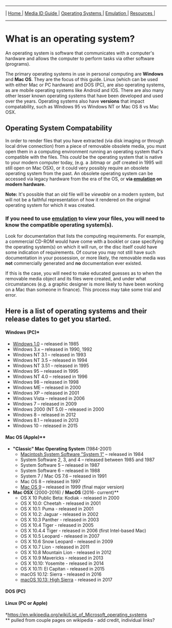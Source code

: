 <hr size="10">

| [ Home ](index.html) | [ Media ID Guide ](media_ID.html) | [ Operating Systems ](operating_systems.html) | [ Emulation ](emulators.html) | [ Resources ](resources.html) |
<hr size="10">

# What is an operating system?
An operating system is software that communicates with a computer's hardware and allows the computer to perform tasks via other software (programs).

The primary operating systems in use in personal computing are **Windows** and **Mac OS**. They are the focus of this guide.
Linux (which can be used with either Mac or PC hardware) and DOS (PC), are also operating systems, as are mobile operating systems like Android and IOS. There are also many other lesser known operating systems that have been developed and used over the years. Operating systems also have **versions** that impact compatability, such as Windows 95 vs Windows NT or Mac OS 8 vs Mac OSX.

## Operating System Compatability
In order to render files that you have extracted (via disk imaging or through local drive connection) from a piece of removable obsolete media, you must open them in a computing environment running an operating system that's compatible with the files. This _could_ be the operating system that is native to your modern computer today, (e.g. a .bitmap or .pdf created in 1995 will still open on Mac OSX), or it could very possibly require an obsolete operating system from the past. An obsolete operating system can be accessed via legacy hardware from the era of the OS, or **via [emulation](https://frannietrempe.github.io/Obsolete-Removable-Media-Guide/pages/emulators.html) on modern hardware.**  

**Note:** It's possible that an old file will be _viewable_ on a modern system, but will not be a faithful representation of how it rendered on the original operating system for which it was created.    

### If you need to use [emulation](https://frannietrempe.github.io/Obsolete-Removable-Media-Guide/pages/emulators.html) to view your files, you will need to know the compatible operating system(s).  
Look for documentation that lists the computing requirements. For example, a commercial CD-ROM would have come with a booklet or case specifying the operating system(s) on which it will run, or the disc itself could have some indication of requirements. Of course you may not still have such documentation in your possession, or more likely, the removable media was **not** commercially generated and **no** documentation ever existed.  

If this is the case, you will need to make  educated guesses as to when the removable media object and its files were created, and under what circumstances (e.g. a graphic designer is more likely to have been working on a Mac than someone in finance). This process may take some trial and error.

## Here is a list of operating systems and their release dates to get you started.

#### Windows (PC)*
* [Windows 1.0](https://en.wikipedia.org/wiki/Windows_1.0) – released in 1985
* Windows 3.x – released in 1990, 1992
* Windows NT 3.1 – released in 1993
* Windows NT 3.5 – released in 1994
* Windows NT 3.51 – released in 1995
* Windows 95 – released in 1995
* Windows NT 4.0 – released in 1996
* Windows 98 – released in 1998
* Windows ME – released in 2000
* Windows XP – released in 2001
* Windows Vista – released in 2006
* Windows 7 – released in 2009
* Windows 2000 (NT 5.0) – released in 2000
* Windows 8 – released in 2012
* Windows 8.1 – released in 2013
* Windows 10 – released in 2015

#### Mac OS (Apple)**
* **"Classic" Mac Operating System** (1984-2001)
  * [Macintosh System Software "System 1"](https://en.wikipedia.org/wiki/System_1) – released in 1984
  * System Software 2, 3, and 4 – released between 1985 and 1987
  * System Software 5 – released in 1987
  * System Software 6 – released in 1988
  * System 7 / Mac OS 7.6 – released in 1991
  * Mac OS 8 – released in 1997
  * [Mac OS 9](https://en.wikipedia.org/wiki/Mac_OS_9) – released in 1999 (final major version)    
* **Mac OSX** (2000-2016) / **MacOS** (2016- current)**
  * OS X 10 Public Beta: Kodiak - released in 2000
  * OS X 10.0: Cheetah - released in 2001
  * OS X 10.1: Puma - released in 2001
  * OS X 10.2: Jaguar - released in 2002
  * OS X 10.3 Panther - released in 2003
  * OS X 10.4 Tiger - released in 2005
  * OS X 10.4.4 Tiger - released in 2006 (first Intel-based Mac)
  * OS X 10.5 Leopard - released in 2007
  * OS X 10.6 Snow Leopard - released in 2009
  * OS X 10.7 Lion - released in 2011
  * OS X 10.8 Mountain Lion - released in 2012
  * OS X 10.9 Mavericks - released in 2013
  * OS X 10.10: Yosemite - released in 2014
  * OS X 10.11: El Capitan - released in 2015
  * macOS 10.12: Sierra - released in 2016
  * [macOS 10.13: High Sierra](https://en.wikipedia.org/wiki/MacOS_High_Sierra) - released in 2017



#### DOS (PC)

#### Linux (PC or Apple)

*https://en.wikipedia.org/wiki/List_of_Microsoft_operating_systems  
** pulled from couple pages on wikipedia - add credit, individual links?
